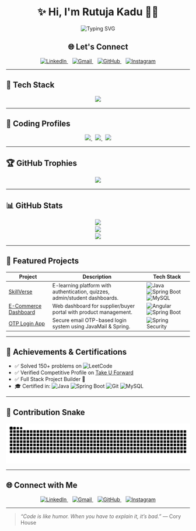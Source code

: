 <h1 align="center">✨ Hi, I'm Rutuja Kadu 👩‍💻</h1>

<p align="center">
  <img src="https://readme-typing-svg.herokuapp.com?font=Source+Code+Pro&weight=700&size=28&duration=3000&pause=1000&color=000000&center=true&vCenter=true&width=700&lines=🚀+Full+Stack+Java+Developer;💻+Spring+Boot+%7C+Angular+%7C+React+%7C+MySQL;🛠️+Bridging+Backend+Logic+%26+Frontend+Magic;🌐+Building+Smart+Web+Applications;📚+Always+Learning+Something+New!" alt="Typing SVG" />
</p>

<h2 align="center">🌐 Let's Connect</h2>

<p align="center">
  <a href="https://www.linkedin.com/in/rutuja-kadu/" target="_blank">
    <img src="https://cdn-icons-png.flaticon.com/512/174/174857.png" width="40" alt="LinkedIn" />
  </a>
  &nbsp;&nbsp;
  <a href="mailto:rutujakadu33@gmail.com" target="_blank">
    <img src="https://cdn-icons-png.flaticon.com/512/732/732200.png" width="40" alt="Gmail" />
  </a>
  &nbsp;&nbsp;
  <a href="https://github.com/Rutujakadu23" target="_blank">
    <img src="https://cdn-icons-png.flaticon.com/512/25/25231.png" width="40" alt="GitHub" />
  </a>
  &nbsp;&nbsp;
  <a href="https://www.instagram.com/rutujakadu23/" target="_blank">
    <img src="https://cdn-icons-png.flaticon.com/512/2111/2111463.png" width="40" alt="Instagram" />
  </a>
</p>


---

## 🧰 Tech Stack

<p align="center">
  <img src="https://skillicons.dev/icons?i=java,spring,hibernate,mysql,html,css,js,angular,react,nodejs,postman,git,github,vscode,figma" />
</p>

---

## 🧠 Coding Profiles

<p align="center">
  <a href="https://takeuforward.org/profile/Rutuja23" target="_blank">
    <img src="https://img.shields.io/badge/Take‑U‑Forward-Coding%20Profile-blue?style=for-the-badge&logo=codeforces" />
  </a>
  &nbsp;
  <a href="https://leetcode.com/u/Rutuja_Kadu/" target="_blank">
    <img src="https://img.shields.io/badge/LeetCode-Profile-orange?style=for-the-badge&logo=leetcode" />
  </a>
  &nbsp;
  <a href="https://www.hackerrank.com/profile/rutujakadu33" target="_blank">
    <img src="https://img.shields.io/badge/HackerRank-Profile-green?style=for-the-badge&logo=hackerrank" />
  </a>
</p>

---

## 🏆 GitHub Trophies

<p align="center">
  <img src="https://github-profile-trophy.vercel.app/?username=Rutujakadu23&theme=monokai&no-frame=true&column=3&margin-w=15&margin-h=15" />
</p>

---

## 📊 GitHub Stats

<p align="center">
  <img src="https://github-readme-stats.vercel.app/api?username=Rutujakadu23&show_icons=true&theme=tokyonight&hide_border=true&border_radius=10" />
  <br />
  <img src="https://github-readme-streak-stats.herokuapp.com?user=Rutujakadu23&theme=tokyonight&hide_border=true&border_radius=10" />
  <br />
  <img src="https://github-readme-stats.vercel.app/api/top-langs/?username=Rutujakadu23&layout=compact&theme=tokyonight&hide_border=true&border_radius=10" />
</p>

---

## 📌 Featured Projects

| Project | Description | Tech Stack |
|--------|-------------|------------|
| [SkillVerse](https://github.com/Rutujakadu23/SkillVerse---Full-Stack-E-Learning-Platfor) | E-learning platform with authentication, quizzes, admin/student dashboards. | ![Java](https://img.shields.io/badge/Java-ED8B00?style=flat-square&logo=java) ![Spring Boot](https://img.shields.io/badge/SpringBoot-6DB33F?style=flat-square&logo=springboot) ![MySQL](https://img.shields.io/badge/MySQL-4479A1?style=flat-square&logo=mysql) |
| [E-Commerce Dashboard](https://github.com/Rutujakadu23/Ecommerce-Dashboard) | Web dashboard for supplier/buyer portal with product management. | ![Angular](https://img.shields.io/badge/Angular-DD0031?style=flat-square&logo=angular) ![Spring Boot](https://img.shields.io/badge/SpringBoot-6DB33F?style=flat-square) |
| [OTP Login App](https://github.com/Rutujakadu23/OTP-App) | Secure email OTP-based login system using JavaMail & Spring. | ![Spring Security](https://img.shields.io/badge/Spring_Security-6DB33F?style=flat-square&logo=spring) |

---

## 🏅 Achievements & Certifications

- ✅ Solved 150+ problems on ![LeetCode](https://img.shields.io/badge/LeetCode-FFA116?style=flat-square&logo=leetcode)
- ✅ Verified Competitive Profile on [Take U Forward](https://takeuforward.org/profile/Rutuja23)
- ✅ Full Stack Project Builder 🚀
- 🎓 Certified in:
  ![Java](https://img.shields.io/badge/Java-Certified-blue?style=flat-square&logo=java)
  ![Spring Boot](https://img.shields.io/badge/Spring_Boot-Mastery-green?style=flat-square&logo=springboot)
  ![Git](https://img.shields.io/badge/Git-Advanced-orange?style=flat-square&logo=git)
  ![MySQL](https://img.shields.io/badge/MySQL-Expert-teal?style=flat-square&logo=mysql)

---

## 🐍 Contribution Snake

<p align="center">
  <img src="https://github.com/Rutujakadu23/Rutujakadu23/blob/output/github-contribution-grid-snake.svg" alt="snake gif" />
</p>

---

## 🌐 Connect with Me

<p align="center">
  <a href="https://www.linkedin.com/in/rutuja-kadu/" target="_blank">
    <img src="https://cdn-icons-png.flaticon.com/512/174/174857.png" width="40" alt="LinkedIn" />
  </a>
  &nbsp;&nbsp;
  <a href="mailto:rutujakadu33@gmail.com" target="_blank">
    <img src="https://cdn-icons-png.flaticon.com/512/732/732200.png" width="40" alt="Gmail" />
  </a>
  &nbsp;&nbsp;
  <a href="https://github.com/Rutujakadu23" target="_blank">
    <img src="https://cdn-icons-png.flaticon.com/512/25/25231.png" width="40" alt="GitHub" />
  </a>
  &nbsp;&nbsp;
  <a href="https://www.instagram.com/rutujakadu23/" target="_blank">
    <img src="https://cdn-icons-png.flaticon.com/512/2111/2111463.png" width="40" alt="Instagram" />
  </a>
</p>

---

> _“Code is like humor. When you have to explain it, it’s bad.”_ — Cory House
